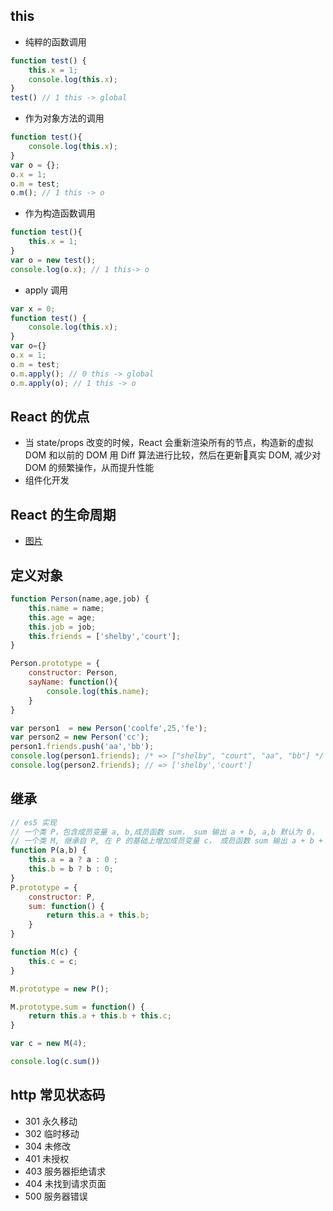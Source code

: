 ## this
- 纯粹的函数调用
```js
function test() {
    this.x = 1;
    console.log(this.x);
}
test() // 1 this -> global
```
- 作为对象方法的调用
```js
function test(){
    console.log(this.x);
}
var o = {};
o.x = 1;
o.m = test;
o.m(); // 1 this -> o
```

- 作为构造函数调用
```js
function test(){
    this.x = 1;
}
var o = new test();
console.log(o.x); // 1 this-> o
```

- apply 调用
```js
var x = 0;
function test() {
    console.log(this.x);
}
var o={} 
o.x = 1;
o.m = test;
o.m.apply(); // 0 this -> global
o.m.apply(o); // 1 this -> o
```

## React 的优点
- 当 state/props 改变的时候，React 会重新渲染所有的节点，构造新的虚拟 DOM 和以前的 DOM 用 Diff 算法进行比较，然后在更新真实 DOM, 减少对 DOM 的频繁操作，从而提升性能
- 组件化开发

## React 的生命周期
- [图片](./t_reac.png)

## 定义对象
```js
function Person(name,age,job) {
    this.name = name;
    this.age = age;
    this.job = job;
    this.friends = ['shelby','court'];
}

Person.prototype = {
    constructor: Person,
    sayName: function(){
        console.log(this.name);
    }
}

var person1  = new Person('coolfe',25,'fe');
var person2 = new Person('cc');
person1.friends.push('aa','bb');
console.log(person1.friends); /* => ["shelby", "court", "aa", "bb"] */
console.log(person2.friends); // => ['shelby','court']
```

## 继承
```js
// es5 实现
// 一个类 P，包含成员变量 a, b,成员函数 sum， sum 输出 a + b, a,b 默认为 0，
// 一个类 M, 继承自 P, 在 P 的基础上增加成员变量 c， 成员函数 sum 输出 a + b + c;
function P(a,b) {
    this.a = a ? a : 0 ;
    this.b = b ? b : 0;
}
P.prototype = {
    constructor: P,
    sum: function() {
        return this.a + this.b;
    }
}

function M(c) {
    this.c = c;
}

M.prototype = new P();

M.prototype.sum = function() {
    return this.a + this.b + this.c;
}

var c = new M(4);

console.log(c.sum())
```

## http 常见状态码
- 301 永久移动
- 302 临时移动
- 304 未修改
- 401 未授权
- 403 服务器拒绝请求
- 404 未找到请求页面
- 500 服务器错误